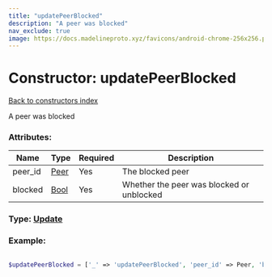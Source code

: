 ```yaml
---
title: "updatePeerBlocked"
description: "A peer was blocked"
nav_exclude: true
image: https://docs.madelineproto.xyz/favicons/android-chrome-256x256.png
---
```

# Constructor: updatePeerBlocked  
[Back to constructors index](/API_docs/constructors/index.html)



A peer was blocked

### Attributes:

| Name     |    Type       | Required | Description |
|----------|---------------|----------|-------------|
|peer\_id|[Peer](/API_docs/types/Peer.html) | Yes|The blocked peer|
|blocked|[Bool](/API_docs/types/Bool.html) | Yes|Whether the peer was blocked or unblocked|



### Type: [Update](/API_docs/types/Update.html)


### Example:

```php

$updatePeerBlocked = ['_' => 'updatePeerBlocked', 'peer_id' => Peer, 'blocked' => Bool];
```  
